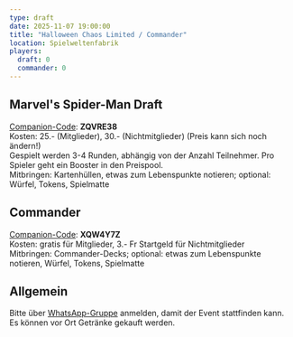 ```yaml
---
type: draft
date: 2025-11-07 19:00:00
title: "Halloween Chaos Limited / Commander"
location: Spielweltenfabrik
players:
  draft: 0
  commander: 0
---
```

## Marvel's Spider-Man Draft
[Companion-Code](/faq/#was-hat-es-mit-dem-companion-code-auf-sich): **ZQVRE38** \
Kosten: 25.- (Mitglieder), 30.- (Nichtmitglieder) (Preis kann sich noch ändern!) \
Gespielt werden 3-4 Runden, abhängig von der Anzahl Teilnehmer.
Pro Spieler geht ein Booster in den Preispool. \
Mitbringen: Kartenhüllen, etwas zum Lebenspunkte notieren; optional: Würfel, Tokens, Spielmatte

## Commander
[Companion-Code](/faq/#was-hat-es-mit-dem-companion-code-auf-sich): **XQW4Y7Z** \
Kosten: gratis für Mitglieder, 3.- Fr Startgeld für Nichtmitglieder \
Mitbringen: Commander-Decks; optional: etwas zum Lebenspunkte notieren, Würfel, Tokens, Spielmatte

## Allgemein
Bitte über [WhatsApp-Gruppe](https://chat.whatsapp.com/HQ7IINFrZB63esDNRqsIUw) anmelden, damit der Event stattfinden kann. \
Es können vor Ort Getränke gekauft werden.
